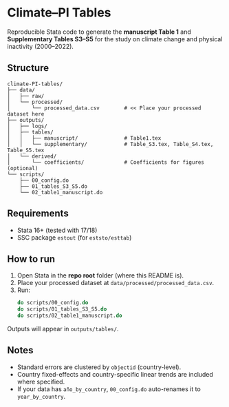 # Climate–PI Tables

Reproducible Stata code to generate the **manuscript Table 1** and **Supplementary Tables S3–S5** for the study on climate change and physical inactivity (2000–2022).

## Structure
```
climate-PI-tables/
├── data/
│   ├── raw/
│   └── processed/
│       └── processed_data.csv        # << Place your processed dataset here
├── outputs/
│   ├── logs/
│   ├── tables/
│   │   ├── manuscript/               # Table1.tex
│   │   └── supplementary/            # Table_S3.tex, Table_S4.tex, Table_S5.tex
│   └── derived/
│       └── coefficients/             # Coefficients for figures (optional)
└── scripts/
    ├── 00_config.do
    ├── 01_tables_S3_S5.do
    └── 02_table1_manuscript.do
```

## Requirements
- Stata 16+ (tested with 17/18)
- SSC package `estout` (for `eststo/esttab`)

## How to run
1. Open Stata in the **repo root** folder (where this README is).
2. Place your processed dataset at `data/processed/processed_data.csv`.
3. Run:
   ```stata
   do scripts/00_config.do
   do scripts/01_tables_S3_S5.do
   do scripts/02_table1_manuscript.do
   ```

Outputs will appear in `outputs/tables/`.

## Notes
- Standard errors are clustered by `objectid` (country-level).
- Country fixed-effects and country-specific linear trends are included where specified.
- If your data has `año_by_country`, `00_config.do` auto-renames it to `year_by_country`.
